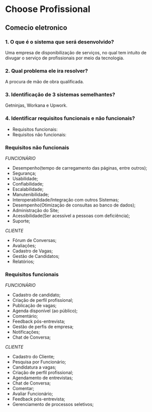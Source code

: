 # Choose Profissional
## Comecio eletronico 
### 1. O que é o sistema que será desenvolvido? 
Uma empresa de disponibilização de serviços, no qual tem intuito de divugar o serviço de profissionais por meio da tecnologia. 
### 2. Qual problema ele ira resolver?
 A procura de mão de obra qualificada.
### 3. Identificação de 3 sistemas semelhantes?
 Getninjas, Workana e Upwork.
### 4. Identificar requisitos funcionais e não funcionais?
- Requisitos funcionais:
- Requisitos não funcionais:
### Requisitos não funcionais

 *FUNCIONÁRIO*
 
- Desempenho(tempo de carregamento das páginas, entre outros);
- Segurança;
- Usabilidade;
- Confiabilidade;
- Escalabilidade;
- Manutenibilidade;
- Interoperabilidade/Integração com outros Sistemas;
- Desempenho(Otimização de consultas ao banco de dados);
- Administração do Site;
- Acessibilidade(Ser acessível a pessoas com deficiência);
- Suporte;

*CLIENTE*

- Fórum de Conversas;
- Avaliações;
- Cadastro de Vagas;
- Gestão de Candidatos;
- Relatórios;

### Requisitos funcionais  

*FUNCIONÁRIO* 
                                   
- Cadastro de candidato;
- Criação de perfil profissional;
- Publicação de vagas;
- Agenda disponível (ao público);
- Comentário;
- Feedback pós-entrevista;
- Gestão de perfis de empresa; 
- Notificações;
- Chat de Conversa;

*CLIENTE*

- Cadastro do Cliente; 
- Pesquisa por Funcionário;
- Candidatura a vagas;
- Criação de perfil profissional;
- Agendamento de entrevistas;
- Chat de Conversa; 
- Comentar; 
- Avaliar Funcionário;
- Feedback pós-entrevista;
- Gerenciamento de processos seletivos;

